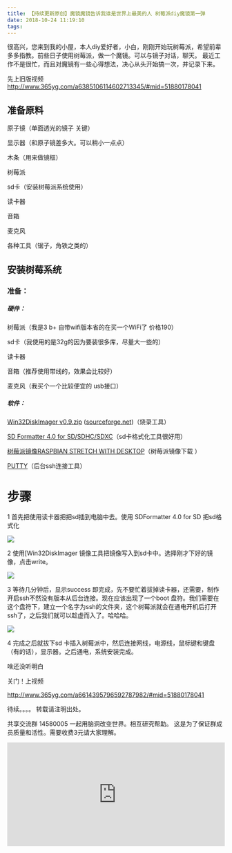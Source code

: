 ```yaml
---
title: 【持续更新原创】魔镜魔镜告诉我谁是世界上最美的人 树莓派diy魔镜第一弹
date: 2018-10-24 11:19:10
tags:
---
```






很高兴，您来到我的小屋，本人diy爱好者，小白，刚刚开始玩树莓派，希望前辈多多指教。前些日子使用树莓派，做一个魔镜。可以与镜子对话，聊天。 最近工作不是很忙，而且对魔镜有一些心得想法，决心从头开始搞一次，并记录下来。

先上旧版视频 http://www.365yg.com/a6385106114602713345/#mid=51880178041



## 准备原料

原子镜（单面透光的镜子 关键）

显示器（和原子镜差多大。可以稍小一点点）

木条（用来做镜框）

树莓派

sd卡（安装树莓派系统使用）

读卡器

音箱

麦克风

各种工具（锯子，角铁之类的）



## 安装树莓系统

### 准备：

##### 硬件：

树莓派（我是3 b+ 自带wifi版本省的在买一个WiFi了 价格190）

sd卡（我使用的是32g的因为要装很多库，尽量大一些的）

读卡器

音箱（推荐使用带线的，效果会比较好）

麦克风（我买个一个比较便宜的 usb接口）

##### 软件：

[Win32DiskImager v0.9.zip](http://sourceforge.net/projects/win32diskimager/files/Archive/win32diskimager-v0.9-binary.zip/download) ([sourceforge.net](http://sourceforge.net/projects/win32diskimager/))（烧录工具）

[SD Formatter 4.0 for SD/SDHC/SDXC](https://www.sdcard.org/downloads/formatter_4/)（sd卡格式化工具很好用）

[树莓派镜像RASPBIAN STRETCH WITH DESKTOP](https://www.raspberrypi.org/downloads/raspbian/)（树莓派镜像下载 ）

[PUTTY](https://www.chiark.greenend.org.uk/~sgtatham/putty/latest.html)（后台ssh连接工具）

# 步骤



1 首先把使用读卡器把把sd插到电脑中去。使用 SDFormatter 4.0 for SD 把sd格式化

![](\img\mojing\sdfrom.jpg)

2 使用[Win32DiskImager 镜像工具把镜像写入到sd卡中。选择刚才下好的镜像，点击write。

![](\img\mojing\win32diskmager.png)

3 等待几分钟后，显示success 即完成，先不要忙着拔掉读卡器，还需要，制作开启ssh不然没有版本从后台连接。现在应该出现了一个boot 盘符。我们需要在这个盘符下，建立一个名字为ssh的文件夹，这个树莓派就会在通电开机后打开ssh了，之后我们就可以趁虚而入了。哈哈哈。

![](\img\mojing\boot.jpg)

4 完成之后就拔下sd 卡插入树莓派中，然后连接网线，电源线，鼠标键和键盘（有的话），显示器。之后通电，系统安装完成。





啥还没听明白

关门！上视频

http://www.365yg.com/a6614395796592787982/#mid=51880178041

待续。。。。 转载请注明出处。

共享交流群 14580005 一起用脑洞改变世界。相互研究帮助。 这是为了保证群成员质量和活性。需要收费3元请大家理解。



<iframe src="https://github.com/wblion/wblion.github.io/donate_page/simple/" style="overflow-x:hidden;overflow-y:hidden; border:0xp none #fff; min-height:240px; width:100%;"  frameborder="0" scrolling="no"></iframe>
